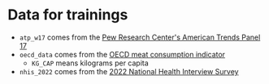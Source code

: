 # Data for trainings

- `atp_w17` comes from the [Pew Research Center's American Trends Panel 17](https://www.pewresearch.org/science/dataset/american-trends-panel-wave-17/)
- `oecd_data` comes from the [OECD meat consumption indicator](https://data.oecd.org/agroutput/meat-consumption.htm)
  - `KG_CAP` means kilograms per capita
- `nhis_2022` comes from the [2022 National Health Interview Survey](https://www.cdc.gov/nchs/nhis/2022nhis.htm)
